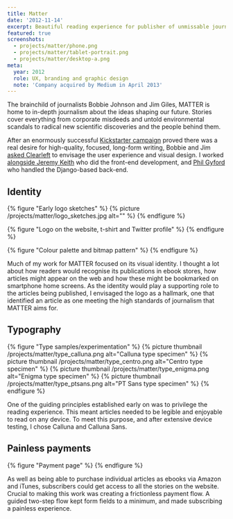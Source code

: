 ```yaml
---
title: Matter
date: '2012-11-14'
excerpt: Beautiful reading experience for publisher of unmissable journalism
featured: true
screenshots:
  - projects/matter/phone.png
  - projects/matter/tablet-portrait.png
  - projects/matter/desktop-a.png
meta:
  year: 2012
  role: UX, branding and graphic design
  note: 'Company acquired by Medium in April 2013'
---
```

The brainchild of journalists Bobbie Johnson and Jim Giles, MATTER is home to in-depth journalism about the ideas shaping our future. Stories cover everything from corporate misdeeds and untold environmental scandals to radical new scientific discoveries and the people behind them.

After an enormously successful [Kickstarter campaign][1] proved there was a real desire for high-quality, focused, long-form writing, Bobbie and Jim [asked Clearleft][2] to envisage the user experience and visual design. I worked [alongside Jeremy Keith][3] who did the front-end development, and [Phil Gyford][4] who handled the Django-based back-end.

## Identity
{% figure "Early logo sketches" %}
{% picture /projects/matter/logo_sketches.jpg alt="" %}
{% endfigure %}

{% figure "Logo on the website, t-shirt and Twitter profile" %}
{% endfigure %}

{% figure "Colour palette and bitmap pattern" %}
{% endfigure %}

Much of my work for MATTER focused on its visual identity. I thought a lot about how readers would recognise its publications in ebook stores, how articles might appear on the web and how these might be bookmarked on smartphone home screens. As the identity would play a supporting role to the articles being published, I envisaged the logo as a hallmark, one that identified an article as one meeting the high standards of journalism that MATTER aims for.

## Typography
{% figure "Type samples/experimentation" %}
{% picture thumbnail /projects/matter/type_calluna.png alt="Calluna type specimen" %}
{% picture thumbnail /projects/matter/type_centro.png alt="Centro type specimen" %}
{% picture thumbnail /projects/matter/type_enigma.png alt="Enigma type specimen" %}
{% picture thumbnail /projects/matter/type_ptsans.png alt="PT Sans type specimen" %}
{% endfigure %}

One of the guiding principles established early on was to privilege the reading experience. This meant articles needed to be legible and enjoyable to read on any device. To meet this purpose, and after extensive device testing, I chose Calluna and Calluna Sans.

## Painless payments
{% figure "Payment page" %}
{% endfigure %}

As well as being able to purchase individual articles as ebooks via Amazon and iTunes, subscribers could get access to all the stories on the website. Crucial to making this work was creating a frictionless payment flow. A guided two-step flow kept form fields to a minimum, and made subscribing a painless experience.

[1]: http://www.kickstarter.com/projects/readmatter/matter
[2]: http://clearleft.com/made/matter
[3]: https://adactio.com/journal/5886
[4]: http://www.gyford.com/
